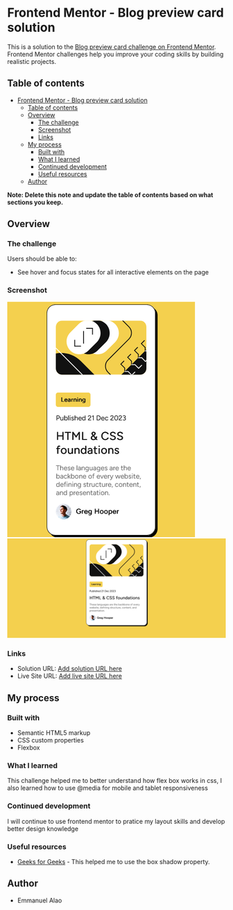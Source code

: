 # Frontend Mentor - Blog preview card solution

This is a solution to the [Blog preview card challenge on Frontend Mentor](https://www.frontendmentor.io/challenges/blog-preview-card-ckPaj01IcS). Frontend Mentor challenges help you improve your coding skills by building realistic projects. 

## Table of contents

- [Frontend Mentor - Blog preview card solution](#frontend-mentor---blog-preview-card-solution)
  - [Table of contents](#table-of-contents)
  - [Overview](#overview)
    - [The challenge](#the-challenge)
    - [Screenshot](#screenshot)
    - [Links](#links)
  - [My process](#my-process)
    - [Built with](#built-with)
    - [What I learned](#what-i-learned)
    - [Continued development](#continued-development)
    - [Useful resources](#useful-resources)
  - [Author](#author)

**Note: Delete this note and update the table of contents based on what sections you keep.**

## Overview

### The challenge

Users should be able to:

- See hover and focus states for all interactive elements on the page

### Screenshot

![](./assets/images/Screenshot%202025-03-23%20at%2019-18-15%20Frontend%20Mentor%20Blog%20preview%20card.png)
![](./assets/images/Screenshot%202025-03-23%20at%2019-17-54%20Frontend%20Mentor%20Blog%20preview%20card.png)

### Links

- Solution URL: [Add solution URL here](https://github.com/Manuel928/blog-preview-card-challenge.git)
- Live Site URL: [Add live site URL here](https://manuel928.github.io/blog-preview-card-challenge/)

## My process

### Built with

- Semantic HTML5 markup
- CSS custom properties
- Flexbox

### What I learned

This challenge helped me to better understand how flex box works in css, I also learned how to use @media for mobile and tablet responsiveness

### Continued development

I will continue to use frontend mentor to pratice my layout skills and develop better design knowledge

### Useful resources

- [Geeks for Geeks](https://www.geeksforgeeks.org) - This helped me to use the box shadow property.

## Author

- Emmanuel Alao
